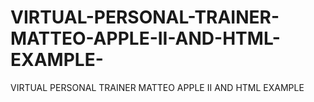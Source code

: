 # VIRTUAL-PERSONAL-TRAINER-MATTEO-APPLE-II-AND-HTML-EXAMPLE-
VIRTUAL PERSONAL TRAINER MATTEO APPLE II AND HTML EXAMPLE 
